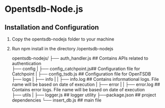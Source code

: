 # Opentsdb-Node.js

## Installation and Configuration
1. Copy the opentsdb-nodejs folder to your machine
2. Run npm install in the directory /opentsdb-nodejs


    opentsdb-nodejs/
    ├── auth_handler.js       ## Contains APIs related to authentication       
    ├── config
    | ├── config_catchpoint.js## Configuration file for Catchpoint 
    | ├── config_tsdb.js      ## Configuration file for OpenTSDB
    ├── logs
    | ├── info
    | |  ├── info.log         ## Contains informational logs. File name will be based on date of execution
    | ├── error
    | |  ├── error.log        ## Contains error logs. File name will be based on date of execution          
    ├── utils
    | ├── logger.js           ## logger utility
    ├──package.json           ## project dependencies
    └── insert_db.js          ## main file
